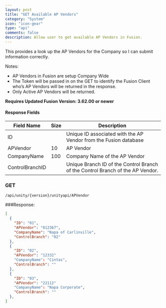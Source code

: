 ```yaml
---
layout: post   
title: "GET Available AP Vendors"  
category: "System"  
icon: "icon-gear"  
type: "api"  
comments: false  
description: Allow user to get available AP Vendors in Fusion.
---
```


This provides a look up the AP Vendors for the Company so I can submit information correctly.

Notes:
* AP Vendors in Fusion are setup Company Wide
* The Token will be passed in on the GET to identify the Fusion Client who’s AP Vendors will be returned in the response.
* Only Active AP Vendors will be returned.

**Requires Updated Fusion Version: 3.62.00 or newer**

#### Response Fields

| Field Name | Size |			Description		|
|-----------------|-----|--------------------------------------------------------------------------------|
| ID              |     | Unique ID associated with the AP Vendor from the Fusion database               |
| APVendor        | 10  | AP Vendor                                                                      |
| CompanyName     | 100 | Company Name of the AP Vendor                                                  |
| ControlBranchID |     | Unique Branch ID of the Control Branch of the Control Branch of the AP Vendor. |


### GET
```
/api/unity/{version}/unityapi/APVendor
```

###Response:

```json
[
  {
    "ID": "01",
    "APVendor": "012367",
    "CompanyName": "Napa of Carlinville",
    "ControlBranch": "02"
  },
  {
    "ID": "02",
    "APVendor": "12332"
    "CompanyName": "Cintas",
    "ControlBranch": ""
  },
  {
    "ID": "03",
    "APVendor": "22112"
    "CompanyName": "Napa Corporate",
    "ControlBranch": ""
  },
]
```